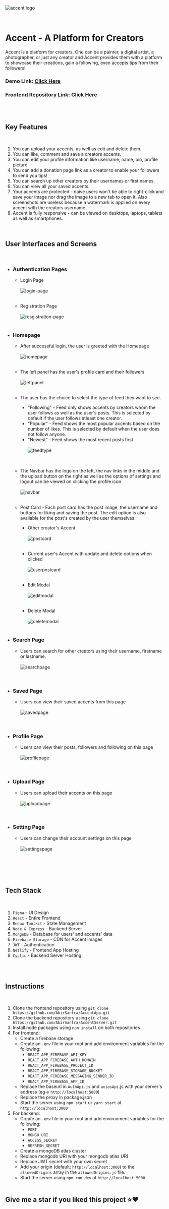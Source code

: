<br>
<br>

![accent logo](https://i.imgur.com/QWzMzgI.png)

<br>

# Accent - A Platform for Creators

Accent is a platform for creators. One can be a painter, a digital artist, a photographer, or just any creator and Accent provides them with a platform to showcase their creations, gain a following, even accepts tips from their followers! <br>

### Demo Link: [Click Here](https://accentapp.netlify.app/home) <br>

### Frontend Repository Link: [Click Here](https://github.com/AbirSantra/AccentApp)

<br>
<br>

## Key Features

<br>

1. You can upload your accents, as well as edit and delete them.
2. You can like, comment and save a creators accents.
3. You can edit your profile information like username, name, bio, profile picture
4. You can add a donation page link as a creator to enable your followers to send you tips!
5. You can search up other creators by their usernames or first names.
6. You can view all your saved accents.
7. Your accents are protected - naive users won't be able to right-click and save your image nor drag the image to a new tab to open it. Also screenshots are useless because a watermark is applied on every accent with the creators username.
8. Accent is fully responsive - can be viewed on desktops, laptops, tablets as well as smartphones.

<br>

## User Interfaces and Screens

<br>

- ### Authentication Pages

  - Login Page <br>
    <br>
    ![login-page](https://i.imgur.com/zja3gdp.png)
    <br>
    <br>

  - Registration Page <br>
    <br>
    ![resgistration-page](https://i.imgur.com/aJGprVs.png)
    <br>
    <br>

- ### Homepage

  - After successful login, the user is greeted with the Homepage <br>
    <br>
    ![homepage](https://i.imgur.com/skyQ19b.png)
    <br>
    <br>

  - The left panel has the user's profile card and their followers <br>
    <br>
    ![leftpanel](https://i.imgur.com/RzB9LLw.png)
    <br>
    <br>

  - The user has the choice to select the type of feed they want to see.

    - "Following" - Feed only shows accents by creators whom the user follows as well as the user's posts. This is selected by default if the user follows atleast one creator.
    - "Popular" - Feed shows the most popular accents based on the number of likes. This is selected by default when the user does not follow anyone.
    - "Newest" - Feed shows the most recent posts first <br>
      <br>
      ![feedtype](https://i.imgur.com/m6c9diS.png)
      <br>
      <br>
      <br>

  - The Navbar has the logo on the left, the nav links in the middle and the upload button on the right as well as the options of settings and logout can be viewed on clicking the profile icon.<br>
    <br>
    ![navbar](https://i.imgur.com/rzykX8v.png)
    <br>
    <br>

  - Post Card - Each post card has the post image, the username and buttons for liking and saving the post. The edit option is also available for the post's created by the user themselves.

    - Other creator's Accent
      <br>
      <br>
      ![postcard](https://i.imgur.com/rCWBMAi.png)
      <br>
      <br>

    - Current user's Accent with update and delete options when clicked
      <br>
      <br>
      ![userpostcard](https://i.imgur.com/MKDNw42.png)
      <br>
      <br>

    - Edit Modal
      <br>
      <br>
      ![editmodal](https://i.imgur.com/XetQxkC.png)<br><br>
    - Delete Modal <br><br>
      ![deletemodal](https://i.imgur.com/95NkVn0.png) <br><br>

- ### Search Page

  - Users can search for other creators using their username, firstname or lastname.<br><br>
    ![searchpage](https://i.imgur.com/Prh84dy.png)<br><br><br>

- ### Saved Page

  - Users can view their saved accents from this page<br><br>
    ![savedpage](https://i.imgur.com/GutgHKy.png)<br><br><br>

- ### Profile Page

  - Users can view their posts, followers and following on this page<br><br>
    ![profilepage](https://i.imgur.com/aYdPl9l.png)<br><br><br>

- ### Upload Page

  - Users can upload their accents on this page<br><br>
    ![uploadpage](https://i.imgur.com/NpKAsQo.png)<br><br><br>

- ### Setting Page
  - Users can change their account settings on this page<br><br>
    ![settingspage](https://i.imgur.com/PtU5rC1.png)<br><br><br>

<br><br>

## Tech Stack

<br>

1. `Figma` - UI Design
2. `React` - Entire Frontend
3. `Redux Toolkit` - State Management
4. `Node & Express` - Backend Server
5. `MongoDB` - Database for users' and accents' data
6. `Firebase Storage` - CDN for Accent images
7. `JWT` - Authentication
8. `Netlify` - Frontend App Hosting
9. `Cyclic` - Backend Server Hosting

<br><br>

## Instructions

<br>

1. Clone the frontend repository using `git clone https://github.com/AbirSantra/AccentApp.git`
2. Clone the backend repository using `git clone https://github.com/AbirSantra/AccentServer.git`
3. Install node packages using `npm install` on both repositories
4. For frontend:
   - Create a firebase storage
   - Create an `.env` file in your root and add environment variables for the following:
     - `REACT_APP_FIREBASE_API_KEY`
     - `REACT_APP_FIREBASE_AUTH_DOMAIN`
     - `REACT_APP_FIREBASE_PROJECT_ID`
     - `REACT_APP_FIREBASE_STORAGE_BUCKET`
     - `REACT_APP_FIREBASE_MESSAGING_SENDER_ID`
     - `REACT_APP_FIREBASE_APP_ID`
   - Replace the baseurl in `AuthApi.js` and `axiosApi`.js with your server's address (eg-> `http://localhost:5000`)
   - Replace the proxy in package.json
   - Start the server using `npm start` or `yarn start` at `http://localhost:3000`
5. For backend:
   - Create an `.env` file in your root and add environment variables for the following:
     - `PORT`
     - `MONGO_URI`
     - `ACCESS_SECRET`
     - `REFRESH_SECRET`
   - Create a mongoDB atlas cluster
   - Replace mongodb URI with your mongodb atlas URI
   - Replace JWT secret with your own secret
   - Add your origin (default: `http://localhost:3000`) to the `allowedOrigins` array in the `allowedOrigins.js` file.
   - Start the server using `npm run dev` at `http://localhost:5000`
     <br>
     <br>

## Give me a star if you liked this project ⭐❤️
